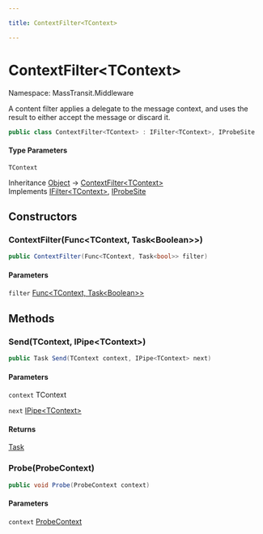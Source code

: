 ```yaml
---

title: ContextFilter<TContext>

---
```


# ContextFilter\<TContext\>

Namespace: MassTransit.Middleware

A content filter applies a delegate to the message context, and uses the result to either accept the message
 or discard it.

```csharp
public class ContextFilter<TContext> : IFilter<TContext>, IProbeSite
```

#### Type Parameters

`TContext`<br/>

Inheritance [Object](https://learn.microsoft.com/en-us/dotnet/api/system.object) → [ContextFilter\<TContext\>](../masstransit-middleware/contextfilter-1)<br/>
Implements [IFilter\<TContext\>](../../masstransit-abstractions/masstransit/ifilter-1), [IProbeSite](../../masstransit-abstractions/masstransit/iprobesite)

## Constructors

### **ContextFilter(Func\<TContext, Task\<Boolean\>\>)**

```csharp
public ContextFilter(Func<TContext, Task<bool>> filter)
```

#### Parameters

`filter` [Func\<TContext, Task\<Boolean\>\>](https://learn.microsoft.com/en-us/dotnet/api/system.func-2)<br/>

## Methods

### **Send(TContext, IPipe\<TContext\>)**

```csharp
public Task Send(TContext context, IPipe<TContext> next)
```

#### Parameters

`context` TContext<br/>

`next` [IPipe\<TContext\>](../../masstransit-abstractions/masstransit/ipipe-1)<br/>

#### Returns

[Task](https://learn.microsoft.com/en-us/dotnet/api/system.threading.tasks.task)<br/>

### **Probe(ProbeContext)**

```csharp
public void Probe(ProbeContext context)
```

#### Parameters

`context` [ProbeContext](../../masstransit-abstractions/masstransit/probecontext)<br/>
